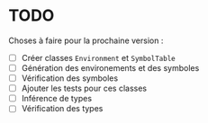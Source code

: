 # TODO

Choses à faire pour la prochaine version :

- [ ] Créer classes `Environment` et `SymbolTable`
- [ ] Génération des environements et des symboles
- [ ] Vérification des symboles
- [ ] Ajouter les tests pour ces classes
- [ ] Inférence de types
- [ ] Vérification des types